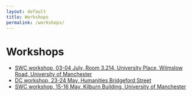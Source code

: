 ```yaml
---
layout: default
title: Workshops
permalink: /workshops/
---
```


# Workshops

- [SWC workshop, 03-04 July, Room 3.214, University Place, Wilmslow Road, University of Manchester](_posts/2018-05-08-swc-workshop.md)
- [DC workshop, 23-24 May, Humanities Bridgeford Street](_posts/2018-04-27-dc-workshop.md)
- [SWC workshop, 15-16 May, Kilburn Building, University of Manchester](_posts/2018-04-27-swc-workshop.md)

